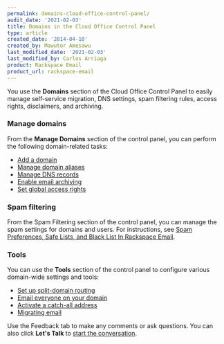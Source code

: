 ```yaml
---
permalink: domains-cloud-office-control-panel/
audit_date: '2021-02-03'
title: Domains in the Cloud Office Control Panel
type: article
created_date: '2014-04-10'
created_by: Mawutor Amesawu
last_modified_date: '2021-02-03'
last_modified_by: Carlos Arriaga
product: Rackspace Email
product_url: rackspace-email
---
```


You use the **Domains** section of the Cloud Office Control Panel to easily manage self-service migration, DNS settings, spam filtering rules, access rights, disclaimers, and archiving.

### Manage domains

From the **Manage Domains** section of the control panel, you can perform the following domain-related tasks:

- [Add a domain](/support/how-to/add-domains-with-the-cloud-office-control-panel)
- [Manage domain aliases](/support/how-to/manage-domain-aliases-with-the-cloud-office-control-panel)
- [Manage DNS records](/support/how-to/set-up-dns-records-for-cloud-office-email-and-skype-for-business)
- [Enable email archiving](/support/how-to/enable-email-archiving-cloud-office-control-panel)
- [Set global access rights](/support/how-to/set-global-access-rights-with-the-cloud-office-control-panel)

### Spam filtering

From the Spam Filtering section of the control panel, you can manage the spam settings for domains and users. For instructions, see [Spam Preferences, Safe Lists, and Black List In Rackspace Email](/support/how-to/spam-preferences-safe-lists-and-black-list-in-rackspace-email).

### Tools

You can use the **Tools** section of the control panel to configure various domain-wide settings and tools:

- [Set up split-domain routing](/support/how-to/split-domain-routing)
- [Email everyone on your domain](/support/how-to/email-everyone-cloud-office-control-panel)
- [Activate a catch-all address](/support/how-to/set-an-email-catch-all-address-in-the-cloud-office-control-panel)
- [Migrating email](/support/how-to/email-migration-services)

Use the Feedback tab to make any comments or ask questions. You can also click
**Let's Talk** to [start the conversation](https://www.rackspace.com/). 

